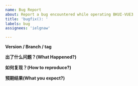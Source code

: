 ```yaml
---
name: Bug Report
about: Report a bug encountered while operating BKUI-VUE3
title: 'bugfix(): '
labels: bug
assignees: 'ielgnaw'

---
```


**Version / Branch / tag**


**出了什么问题？(What Happened?)**


**如何复现？(How to reproduce?)**


**预期结果(What you expect?)**
